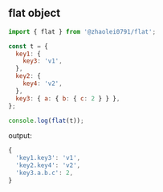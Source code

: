 ## flat object

```javascript
import { flat } from '@zhaolei0791/flat';

const t = {
  key1: {
    key3: 'v1',
  },
  key2: {
    key4: 'v2',
  },
  key3: { a: { b: { c: 2 } } },
};

console.log(flat(t));
```

output:

```javascript
{
  'key1.key3': 'v1',
  'key2.key4': 'v2',
  'key3.a.b.c': 2,
}
```